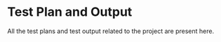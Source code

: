 # Test Plan and Output
 All the test plans and test output related to the project are present here.
